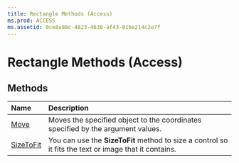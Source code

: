 ```yaml
---
title: Rectangle Methods (Access)
ms.prod: ACCESS
ms.assetid: 0ce8a98c-4823-4638-af43-81be214c2e7f
---
```



# Rectangle Methods (Access)

## Methods



|**Name**|**Description**|
|:-----|:-----|
|[Move](rectangle-move-method-access.md)|Moves the specified object to the coordinates specified by the argument values.|
|[SizeToFit](rectangle-sizetofit-method-access.md)|You can use the  **SizeToFit** method to size a control so it fits the text or image that it contains.|

